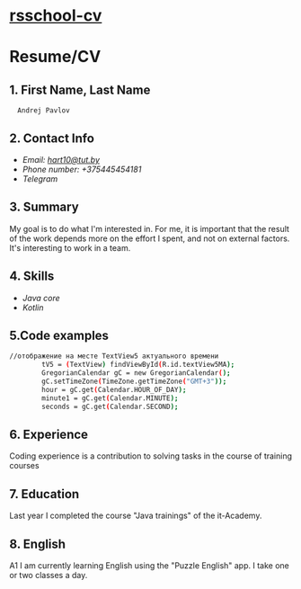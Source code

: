 # [rsschool-cv](https://Andrej-2020.github.io/rsschool-cv/cv)
# Resume/CV
## 1. First Name, Last Name
      Andrej Pavlov 
## 2. Contact Info
 - *Email: hart10@tut.by*
 - *Phone number: +375445454181*
 - *Telegram*

 ## 3. Summary
My goal is to do what I'm interested in. For me, it is important that the result of the work depends more on the effort I spent, and not on external factors.
It's interesting to work in a team.
## 4. Skills
- *Java core*
- *Kotlin*

## 5.Code examples
```sh 
//отображение на месте TextView5 актуального времени
        tV5 = (TextView) findViewById(R.id.textView5MA);
        GregorianCalendar gC = new GregorianCalendar();
        gC.setTimeZone(TimeZone.getTimeZone("GMT+3"));
        hour = gC.get(Calendar.HOUR_OF_DAY);
        minute1 = gC.get(Calendar.MINUTE);
        seconds = gC.get(Calendar.SECOND);
```
## 6. Experience
Coding experience is a contribution to solving tasks in the course of training courses
## 7. Education
Last year I completed the course "Java trainings" of the it-Academy.
## 8. English
A1 
I am currently learning English using the "Puzzle English" app. I take one or two classes a day.